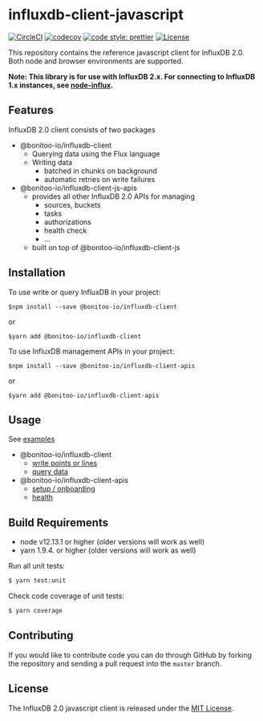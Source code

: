 # influxdb-client-javascript

[![CircleCI](https://circleci.com/gh/bonitoo-io/influxdb-client-js.svg?style=svg)](https://circleci.com/gh/bonitoo-io/influxdb-client-js)
[![codecov](https://codecov.io/gh/bonitoo-io/influxdb-client-js/branch/master/graph/badge.svg)](https://codecov.io/gh/bonitoo-io/influxdb-client-js)
[![code style: prettier](https://img.shields.io/badge/code_style-prettier-ff69b4.svg)](https://github.com/prettier/prettier)
[![License](https://img.shields.io/github/license/bonitoo-io/influxdb-client-js.svg)](https://github.com/bonitoo-io/influxdb-client-js/blob/master/LICENSE)

This repository contains the reference javascript client for InfluxDB 2.0. Both node and browser environments are supported.

**Note: This library is for use with InfluxDB 2.x. For connecting to InfluxDB 1.x instances, see [node-influx](https://github.com/node-influx/node-influx).**

## Features

InfluxDB 2.0 client consists of two packages

- @bonitoo-io/influxdb-client
  - Querying data using the Flux language
  - Writing data
    - batched in chunks on background
    - automatic retries on write failures
- @bonitoo-io/influxdb-client-js-apis
  - provides all other InfluxDB 2.0 APIs for managing
    - sources, buckets
    - tasks
    - authorizations
    - health check
    - ...
  - built on top of @bonitoo-io/influxdb-client-js

## Installation

To use write or query InfluxDB in your project:

```
$npm install --save @bonitoo-io/influxdb-client
```

or

```
$yarn add @bonitoo-io/influxdb-client
```

To use InfluxDB management APIs in your project:

```
$npm install --save @bonitoo-io/influxdb-client-apis
```

or

```
$yarn add @bonitoo-io/influxdb-client-apis
```

## Usage

See [examples](./examples/README.md)

- @bonitoo-io/influxdb-client
  - [write points or lines](./examples/write.js)
  - [query data](./examples/query.ts)
- @bonitoo-io/influxdb-client-apis
  - [setup / onboarding](./examples/onboarding.js)
  - [health](./examples/health.js)

## Build Requirements

- node v12.13.1 or higher (older versions will work as well)
- yarn 1.9.4. or higher (older versions will work as well)

Run all unit tests:

```bash
$ yarn test:unit
```

Check code coverage of unit tests:

```bash
$ yarn coverage
```

## Contributing

If you would like to contribute code you can do through GitHub by forking the repository and sending a pull request into the `master` branch.

## License

The InfluxDB 2.0 javascript client is released under the [MIT License](https://opensource.org/licenses/MIT).
